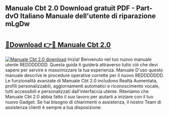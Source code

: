 ## Manuale Cbt 2.0 Download gratuit PDF - Part-dvO Italiano Manuale dell'utente di riparazione mLgDw

# <h2><a href="http://dfbh1mh.blite.top/?on=Manuale+Cbt+2.0">🔗Download 👉🔴 Manuale Cbt 2.0</a></h2>

[![Manuale Cbt 2.0 download](https://i.imgur.com/lujVjoI.png)](http://dfbh1mh.blite.top/?on=Manuale+Cbt+2.0)
Inizia! Benvenuto nel tuo nuovo manuale utente REDDDDDDD. Questa guida ti guiderà attraverso tutto ciò che devi sapere per servire e massimizzare la tua esperienza. Manuale D'uso questo manuale descrive le procedure operative corrette per il nuovo REDDDDDDD. Le funzionalità avanzate di Manuale Cbt 2.0 includono Realtà Aumentata, profili personalizzabili, aggiornamenti automatici e riconoscimento vocale, tutti accessibili e personalizzati dall'interfaccia utente. Riteniamo che Manuale Cbt 2.0 abbia fatto il suo lavoro per aiutarti a iniziare con il tuo nuovo Gadget. Se hai bisogno di chiarimenti o assistenza, il nostro Team di assistenza clienti è sempre a tua disposizione.
